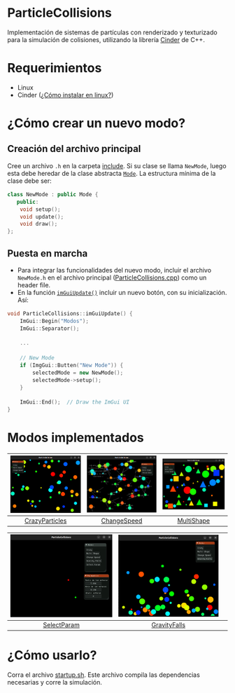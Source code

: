 # ParticleCollisions
Implementación de sistemas de partículas con renderizado y texturizado para la simulación de colisiones, utilizando la librería [Cinder](https://libcinder.org/) de C++.

# Requerimientos
* Linux
* Cinder ([¿Cómo instalar en linux?](https://libcinder.org/docs/guides/linux-notes/ubuntu.html))

# ¿Cómo crear un nuevo modo?
## Creación del archivo principal
Cree un archivo `.h` en la carpeta [include](../DrivingCinder/ParticleCollisions/include/). Si su clase se llama `NewMode`, luego esta debe heredar de la clase abstracta [`Mode`](../DrivingCinder/ParticleCollisions/include/Mode.h). La estructura mínima de la clase debe ser:

```cpp
class NewMode : public Mode {
   public:
    void setup();
    void update();
    void draw();
};

```
## Puesta en marcha
- Para integrar las funcionalidades del nuevo modo, incluir el archivo `NewMode.h` en el archivo principal ([ParticleCollisions.cpp](./ParticleCollisions/src/ParticleCollisions.cpp)) como un header file.
- En la función [`imGuiUpdate()`](./ParticleCollisions/src/ParticleCollisions.cpp) incluir un nuevo botón, con su inicialización. Así:


```cpp
void ParticleCollisions::imGuiUpdate() {
    ImGui::Begin("Modos");
    ImGui::Separator();

    ...

    // New Mode
    if (ImgGui::Butten("New Mode")) {
        selectedMode = new NewMode();
        selectedMode->setup();
    }

    ImGui::End();  // Draw the ImGui UI
}
```

# Modos implementados
| ![CrazyParticles](./ParticleCollisions/assets/Crazy.png)  | ![ChangeSpeedAudioBlocks](./ParticleCollisions/assets/Change%20speed.png) | ![MultiShape](./ParticleCollisions/assets/Multi%20shape.png) |
|:---:|:---:|:---:|
| [CrazyParticles](./ParticleCollisions/include/CrazyParticles.h) |  [ChangeSpeed](./ParticleCollisions/include/ChangeSpeed.h) |  [MultiShape](./ParticleCollisions/include/MultiShape.h) | 

| ![SelectParam](./ParticleCollisions/assets/SelectParam.png) | ![GravityFalls](./ParticleCollisions/assets/Gravity%20Falls.png) | |
|:---:|:---:|:---:|
| [SelectParam](./ParticleCollisions/include/SelectParam.h) | [GravityFalls](./ParticleCollisions/include/GravityFalls.h) | |



# ¿Cómo usarlo?
Corra el archivo [startup.sh](./ParticleCollisions/startup.sh). Este archivo compila las dependencias necesarias y corre la simulación. 
